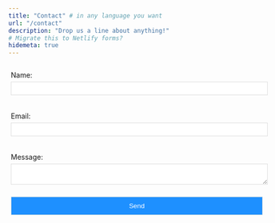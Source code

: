 ```yaml
---
title: "Contact" # in any language you want
url: "/contact"
description: "Drop us a line about anything!"
# Migrate this to Netlify forms?
hidemeta: true
---
```

<style>
/* Style the form - display items horizontally */
.form-inline {
  display: flex;
  flex-flow: column wrap;
	flex-wrap: wrap;
}

/* Add some margins for each label */
.form-inline label {
  margin: 5px 5px 5px 5px;
}

/* Style the input fields */
.form-inline input, textarea {
  vertical-align: middle;
  margin: 5px 5px 5px 5px;
  padding: 5px;
  background-color: #fff;
  border: 1px solid #ddd;
	width: 100%;
}

/* Style the submit button */
.form-inline button {
  padding: 10px 10px 10px 10px;
  margin: 5px 5px 5px 5px;
  background-color: dodgerblue;
  border: 1px solid #ddd;
  color: white;
	width: 100%;
}

.form-inline button:hover {
  background-color: royalblue;
}

/* Add responsiveness - display the form controls vertically instead of horizontally on screens that are less than 800px wide */
@media (max-width: 800px) {
  .form-inline input {
    margin: 10px 0;
  }

  .form-inline {
    flex-direction: column;
    align-items: stretch;
  }
}
</style>

<form class="form-inline" name="contact" method="POST" data-netlify="true" action="/form_success">
  <p>
    <label>Name: <input type="text" name="name" /></label>
  </p>
  <p>
    <label>Email: <input type="email" name="email" /></label>
  </p>
  <p>
    <label>Message: <textarea name="message"></textarea></label>
  </p>
    <button type="submit">Send</button>
</form>
